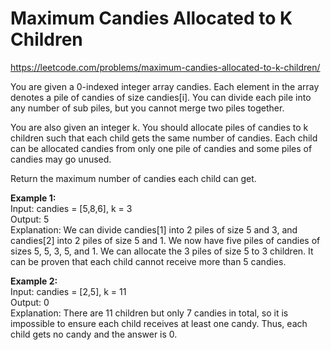 # Maximum Candies Allocated to K Children
https://leetcode.com/problems/maximum-candies-allocated-to-k-children/

You are given a 0-indexed integer array candies. Each element in the array denotes a pile of candies of size candies[i]. You can divide each pile into any number of sub piles, but you cannot merge two piles together.

You are also given an integer k. You should allocate piles of candies to k children such that each child gets the same number of candies. Each child can be allocated candies from only one pile of candies and some piles of candies may go unused.

Return the maximum number of candies each child can get.


<b>Example 1:</b> \
Input: candies = [5,8,6], k = 3\
Output: 5\
Explanation: We can divide candies[1] into 2 piles of size 5 and 3, and candies[2] into 2 piles of size 5 and 1. We now have five piles of candies of sizes 5, 5, 3, 5, and 1. We can allocate the 3 piles of size 5 to 3 children. It can be proven that each child cannot receive more than 5 candies.

<b>Example 2:</b>\
Input: candies = [2,5], k = 11\
Output: 0\
Explanation: There are 11 children but only 7 candies in total, so it is impossible to ensure each child receives at least one candy. Thus, each child gets no candy and the answer is 0.
